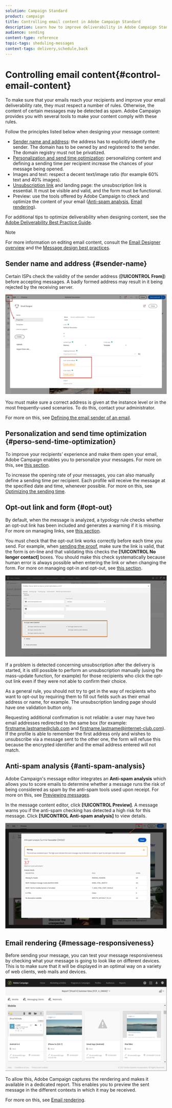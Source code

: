 ```yaml
---
solution: Campaign Standard
product: campaign
title: Controlling email content in Adobe Campaign Standard
description: Learn how to improve deliverability in Adobe Campaign Standard when editing your email content.
audience: sending
content-type: reference
topic-tags: sheduling-messages
context-tags: delivery,schedule,back
---
```


# Controlling email content{#control-email-content}

<!--TO KEEP because specific to Campaign-->

To make sure that your emails reach your recipients and improve your email deliverability rate, they must respect a number of rules. Otherwise, the content of certain messages may be detected as spam. Adobe Campaign provides you with several tools to make your content comply with these rules.

Follow the principles listed below when designing your message content:

* [Sender name and address](#sender-name): the address has to explicitly identify the sender. The domain has to be owned by and registered to the sender. The domain registry must not be privatized.
    <!--**Subject**: Avoid excessive capitalization and punctuation, and words that are frequently used by spammers ("Win", "Free", etc.).-->
* [Personalization and send time optimization](#perso-send-time-optimization): personalizing content and defining a sending time per recipient increase the chances of your message being opened.
* Images and text: respect a decent text/image ratio (for example 60% text and 40% images).
* [Unsubscription link](#opt-out) and landing page: the unsubscription link is essential. It must be visible and valid, and the form must be functional.
* Preview: use the tools offered by Adobe Campaign to check and optimize the content of your email ([Anti-spam analysis](#anti-spam-analysis), [Email rendering](#message-responsiveness)).

For additional tips to optimize deliverability when designing content, see the [Adobe Deliverability Best Practice Guide](https://experienceleague.adobe.com/docs/deliverability-learn/deliverability-best-practice-guide/content-best-practices-for-optimal-delivery.html).

>[!NOTE]
>
>For more information on editing email content, consult the [Email Designer overview](../../designing/using/designing-content-in-adobe-campaign.md) and the [Message design best practices](../../designing/using/designing-content-in-adobe-campaign.md#content-design-best-practices).

## Sender name and address {#sender-name}

Certain ISPs check the validity of the sender address (**[!UICONTROL From]**) before accepting messages. A badly formed address may result in it being rejected by the receiving server.

![](assets/delivery_content_edition16.png)

You must make sure a correct address is given at the instance level or in the most frequently-used scenarios. To do this, contact your administrator.

For more on this, see [Defining the email sender of an email](../../designing/using/subject-line.md#email-sender).
  
## Personalization and send time optimization {#perso-send-time-optimization}

To improve your recipients’ experience and make them open your email, Adobe Campaign enables you to personalize your messages. For more on this, see [this section](../../designing/using/personalization.md).

To increase the opening rate of your messages, you can also manually define a sending time per recipient. Each profile will receive the message at the specified date and time, whenever possible. For more on this, see [Optimizing the sending time](../../sending/using/optimizing-the-sending-time.md).

## Opt-out link and form {#opt-out}

By default, when the message is analyzed, a typology rule checks whether an opt-out link has been included and generates a warning if it is missing. For more on managing links, see [this section](../../designing/using/links.md).

You must check that the opt-out link works correctly before each time you send. For example, when [sending the proof](../../sending/using/sending-proofs.md), make sure the link is valid, that the form is on-line and that validating this checks the **[!UICONTROL No longer contact]** boxes. You should make this check systematically because human error is always possible when entering the link or when changing the form. For more on managing opt-in and opt-out, see [this section](../../audiences/using/managing-opt-in-and-opt-out-in-campaign.md).

![](assets/optin_landingpage_3.png)

If a problem is detected concerning unsubscription after the delivery is started, it is still possible to perform an unsubscription manually (using the mass-update function, for example) for those recipients who click the opt-out link even if they were not able to confirm their choice.

As a general rule, you should not try to get in the way of recipients who want to opt-out by requiring them to fill out fields such as their email address or name, for example. The unsubscription landing page should have one validation button only.

Requesting additional confirmation is not reliable: a user may have two email addresses redirected to the same box (for example: firstname.lastname@club.com and firstname.lastname@internet-club.com). If the profile is able to remember the first address only and wishes to unsubscribe via a message sent to the other one, the form will refuse this because the encrypted identifier and the email address entered will not match.

## Anti-spam analysis {#anti-spam-analysis}

Adobe Campaign's message editor integrates an **Anti-spam analysis** which allows you to score emails to determine whether a message runs the risk of being considered as spam by the anti-spam tools used upon receipt. For more on this, see [Previewing messages](../../sending/using/previewing-messages.md).

In the message content editor, click **[!UICONTROL Preview]**. A message warns you if the anti-spam checking has detected a high risk for this message. Click **[!UICONTROL Anti-spam analysis]** to view details.

![](assets/sending_anti-spam_analysis.png)
  
## Email rendering {#message-responsiveness}

Before sending your message, you can test your message responsiveness by checking what your message is going to look like on different devices. This is to make sure that it will be displayed in an optimal way on a variety of web clients, web mails and devices.

![](assets/inbox_rendering_report_3.png)

To allow this, Adobe Campaign captures the rendering and makes it available in a dedicated report. This enables you to preview the sent message in the different contexts in which it may be received.

For more on this, see [Email rendering](../../sending/using/email-rendering.md).